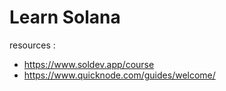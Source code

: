 # Learn Solana

resources : 

- https://www.soldev.app/course
- https://www.quicknode.com/guides/welcome/